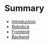 # Summary

* [Introduction](README.md)
* [Robotică](robotica.md)
* [Frontend](frontend.md)
* [Backend](backend.md)

